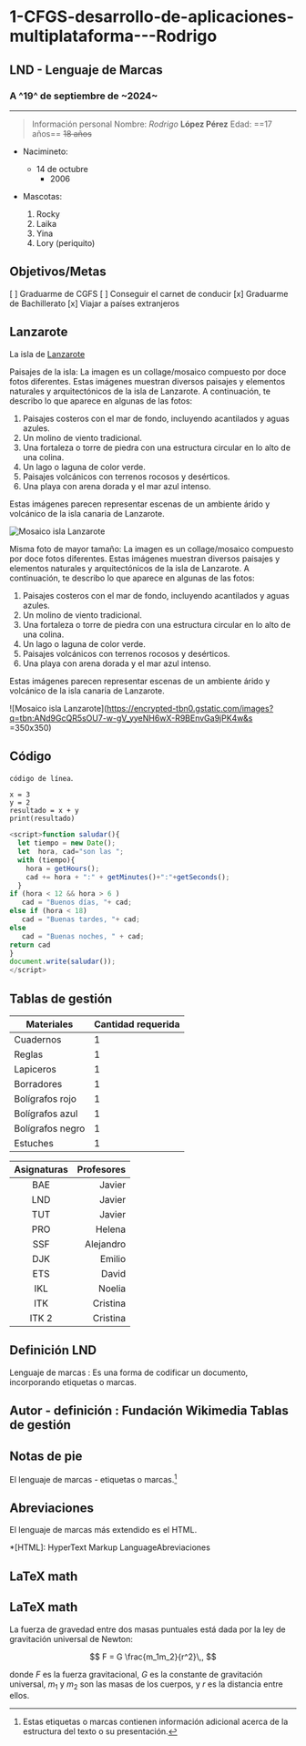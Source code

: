 
# 1-CFGS-desarrollo-de-aplicaciones-multiplataforma---Rodrigo

## LND - Lenguaje de Marcas

### A ^19^ de septiembre de ~2024~
---------------------------
> Información personal
Nombre: *Rodrigo* **López Pérez**
Edad: ==17 años== ~~18 años~~

- Nacimineto:
    * 14 de octubre
        + 2006

- Mascotas:
    1. Rocky
    2. Laika
    3. Yina
    4. Lory (periquito) 

Objetivos/Metas
---------------------------
[ ] Graduarme de CGFS
[ ] Conseguir el carnet de conducir
[x] Graduarme de Bachillerato
[x] Viajar a países extranjeros

Lanzarote
---------------------------
La isla de [Lanzarote ](https://es.wikipedia.org/wiki/Lanzarote#/media/Archivo:Lanzarote's_Lunar-Like_Landscape.jpg-)

Paisajes de la isla:
La imagen es un collage/mosaico compuesto por doce fotos diferentes. Estas imágenes muestran diversos paisajes y elementos naturales y arquitectónicos de la isla de Lanzarote. A continuación, te describo lo que aparece en algunas de las fotos:

1.  Paisajes costeros con el mar de fondo, incluyendo acantilados y aguas azules.
2.  Un molino de viento tradicional.
3.  Una fortaleza o torre de piedra con una estructura circular en lo alto de una colina.
4.  Un lago o laguna de color verde.
5.  Paisajes volcánicos con terrenos rocosos y desérticos.
6.  Una playa con arena dorada y el mar azul intenso.

Estas imágenes parecen representar escenas de un ambiente árido y volcánico de la isla canaria de Lanzarote.

![Mosaico isla Lanzarote](https://encrypted-tbn0.gstatic.com/images?q=tbn:ANd9GcQR5sOU7-w-gV_yyeNH6wX-R9BEnvGa9jPK4w&s)

Misma foto de mayor tamaño:
La imagen es un collage/mosaico compuesto por doce fotos diferentes. Estas imágenes muestran diversos paisajes y elementos naturales y arquitectónicos de la isla de Lanzarote. A continuación, te describo lo que aparece en algunas de las fotos:

1.  Paisajes costeros con el mar de fondo, incluyendo acantilados y aguas azules.
2.  Un molino de viento tradicional.
3.  Una fortaleza o torre de piedra con una estructura circular en lo alto de una colina.
4.  Un lago o laguna de color verde.
5.  Paisajes volcánicos con terrenos rocosos y desérticos.
6.  Una playa con arena dorada y el mar azul intenso.

Estas imágenes parecen representar escenas de un ambiente árido y volcánico de la isla canaria de Lanzarote.

![Mosaico isla Lanzarote](https://encrypted-tbn0.gstatic.com/images?q=tbn:ANd9GcQR5sOU7-w-gV_yyeNH6wX-R9BEnvGa9jPK4w&s =350x350)

Código
---------------------------
`código de línea`.

```
x = 3
y = 2
resultado = x + y
print(resultado)
```

```javascript
<script>function saludar(){
  let tiempo = new Date();
  let  hora, cad="son las ";
  with (tiempo){
    hora = getHours();
    cad += hora + ":" + getMinutes()+":"+getSeconds();
  }
if (hora < 12 && hora > 6 )
   cad = "Buenos días, "+ cad;
else if (hora < 18)
   cad = "Buenas tardes, "+ cad;
else 
   cad = "Buenas noches, " + cad;
return cad
}
document.write(saludar());
</script>
```

Tablas de gestión
---------------------------
Materiales | Cantidad requerida
------ | -----------------
Cuadernos | 1
Reglas | 1
Lapiceros | 1
Borradores | 1
Bolígrafos rojo | 1
Bolígrafos azul | 1
Bolígrafos negro | 1
Estuches | 1

| Asignaturas | Profesores |
|:-----------:|-----------:|
| BAE | Javier |
| LND | Javier |
| TUT | Javier |
| PRO | Helena |
| SSF | Alejandro |
| DJK | Emilio |
| ETS | David |
| IKL | Noelia |
| ITK | Cristina |
| ITK 2| Cristina |

Definición LND
---------------------------
Lenguaje de marcas
: Es una forma de codificar un documento, incorporando etiquetas o marcas.

Autor - definición
: Fundación Wikimedia
Tablas de gestión
---------------------------

Notas de pie
---------------------------

El lenguaje de marcas - etiquetas o marcas.[^1]

[^1]: Estas etiquetas o marcas contienen información adicional acerca de la estructura del texto o su presentación.

Abreviaciones
---------------------------

El lenguaje de marcas más extendido es el HTML.

*[HTML]: HyperText Markup LanguageAbreviaciones

LaTeX math
---------------------------


LaTeX math
---------------------------

La fuerza de gravedad entre dos masas puntuales está dada por la ley de gravitación universal de Newton:

$$
F = G \frac{m_1m_2}{r^2}\,,
$$

donde $F$ es la fuerza gravitacional, $G$ es la constante de gravitación universal, $m_1$ y $m_2$ son las masas de los cuerpos, y $r$ es la distancia entre ellos.
